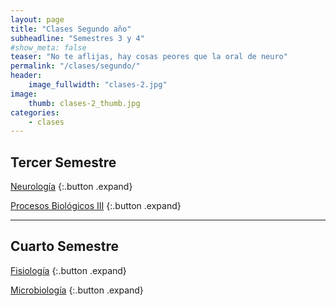 ```yaml
---
layout: page
title: "Clases Segundo año"
subheadline: "Semestres 3 y 4"
#show_meta: false
teaser: "No te aflijas, hay cosas peores que la oral de neuro"
permalink: "/clases/segundo/"
header:
    image_fullwidth: "clases-2.jpg"
image:
    thumb: clases-2_thumb.jpg
categories:
    - clases
---
```


## Tercer Semestre ##

[Neurología](https://www.dropbox.com/sh/2fyqf1of6a5e4ai/AAAw237ONGEUY7XnFbNO1vb1a?dl=0)
{:.button .expand}

[Procesos Biológicos III](https://www.dropbox.com/sh/rsxoo8znwn8pqsn/AACg5R2Axk1QU9rHPT3zINb5a?dl=0)
{:.button .expand}

***

## Cuarto Semestre ##

[Fisiología](https://www.dropbox.com/sh/nfy5zxnxafkhwhu/AACCWhyaRujOMmfl73RagD0Ra?dl=0)
{:.button .expand}

[Microbiología](https://www.dropbox.com/sh/io3zet368ijijmv/AAAJ0OGlLluLnKCc5Kv0Qujfa?dl=0)
{:.button .expand}